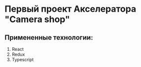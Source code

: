 # Первый проект Акселератора "Camera shop" #

## Примененные технологии: ##

1. React
2. Redux
3. Typescript

